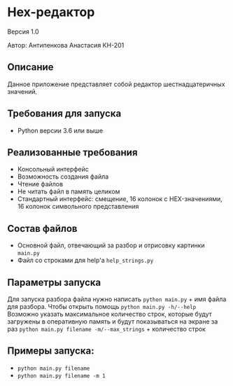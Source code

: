 # Hex-редактор
Версия 1.0

Автор: Антипенкова Анастасия КН-201

## Описание
Данное приложение представляет собой редактор шестнадцатеричных значений.

## Требования для запуска
* Python версии 3.6 или выше

## Реализованные требования
* Консольный интерфейс
* Возможность создания файла
* Чтение файлов
* Не читать файл в память целиком
* Стандартный интерфейс: смещение, 16 колонок с HEX-значениями, 16 колонок символьного представления

## Состав файлов
* Основной файл, отвечающий за разбор и отрисовку картинки `main.py`
* Файл со строками для help'a `help_strings.py`

## Параметры запуска
Для запуска разбора файла нужно написать `python main.py` + имя файла для разбора.
Чтобы открыть помощь `python main.py -h/--help`
Возможно указать максимальное количество строк, которые будут загружены в оперативную память и будут показываться на экране за раз
`python main.py filename -m/--max_strings` + количество строк


## Примеры запуска:
* `python main.py filename`
* `python main.py filename -m 1`

